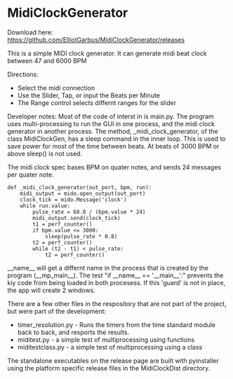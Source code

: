 # MidiClockGenerator
Download here: https://github.com/ElliotGarbus/MidiClockGenerator/releases

This is a simple MIDI clock generator.  It can generate midi beat clock between 47 and 6000 BPM

Directions:
* Select the midi connection
* Use the Slider, Tap, or input the Beats per Minute
* The Range control selects differnt ranges for the slider

Developer notes:
Most of the code of interst in is main.py.  The program uses multi-processing to run the GUI in one process, and the midi clock generator in another process.
The method, _midi_clock_generator, of the class MidiClockGen, has a sleep command in the inner loop.  This is used to save power for most of the time between beats.
At beats of 3000 BPM or above sleep() is not used.

The midi clock spec bases BPM on quater notes, and sends 24 messages per quater note.

    def _midi_clock_generator(out_port, bpm, run):
        midi_output = mido.open_output(out_port)
        clock_tick = mido.Message('clock')
        while run.value:
            pulse_rate = 60.0 / (bpm.value * 24)
            midi_output.send(clock_tick)
            t1 = perf_counter()
            if bpm.value <= 3000:
                sleep(pulse_rate * 0.8)
            t2 = perf_counter()
            while (t2 - t1) < pulse_rate:
                t2 = perf_counter()

\_\_name\_\_ will get a differnt name in the process that is created by the program (\_\_mp_main\_\_).  The test "if \_\_name__ == '\_\_main\_\_':"
prevents the kiy code from being loaded in both procesess.  If this 'guard' is not in place, the app will create 2 windows.


There are a few other files in the respository that are not part of the project, but were part of the development:
* timer_resolution.py - Runs the timers from the time standard module back to back, and resports the results.
* miditest.py - a simple test of multiprocessing using functions
* miditestclass.py - a simple test of multiprocessing using a class

The standalone executables on the release page are built with pyinstaller using the platform specific release files in the MidiClockDist directory.
